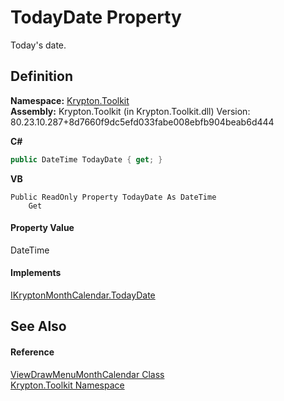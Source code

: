 # TodayDate Property


Today's date.



## Definition
**Namespace:** <a href="79d2eac2-21f4-54ff-7552-b20c33c30600.md">Krypton.Toolkit</a>  
**Assembly:** Krypton.Toolkit (in Krypton.Toolkit.dll) Version: 80.23.10.287+8d7660f9dc5efd033fabe008ebfb904beab6d444

**C#**
``` C#
public DateTime TodayDate { get; }
```
**VB**
``` VB
Public ReadOnly Property TodayDate As DateTime
	Get
```



#### Property Value
DateTime

#### Implements
<a href="f1eef32d-7fbe-1acf-9e17-6129cb95f741.md">IKryptonMonthCalendar.TodayDate</a>  


## See Also


#### Reference
<a href="f1bdff9a-7205-8480-b790-269da41f6524.md">ViewDrawMenuMonthCalendar Class</a>  
<a href="79d2eac2-21f4-54ff-7552-b20c33c30600.md">Krypton.Toolkit Namespace</a>  
